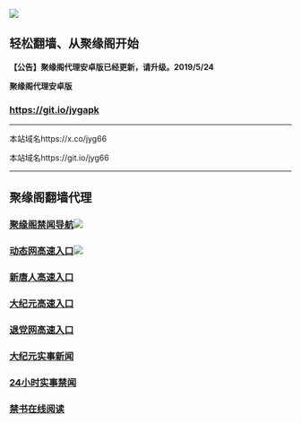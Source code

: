 ![](https://raw.githubusercontent.com/hao369/a/master/j.jpg)



## 轻松翻墙、从聚缘阁开始



**【公告】聚缘阁代理安卓版已经更新，请升级。2019/5/24**

 
**聚缘阁代理安卓版**
### https://git.io/jygapk  

***

本站域名https://x.co/jyg66 

本站域名https://git.io/jyg66



***




## 聚缘阁翻墙代理 


### [聚缘阁禁闻导航](https://taa2.tv99.eu.org)![](https://tup.vraet.cf/jyg.gif)

### [动态网高速入口](https://taa2.tv99.eu.orgg)![](https://tup.vraet.cf/jygdl.gif)


### [新唐人高速入口](https://taa2.tv99.eu.org)

### [大纪元高速入口](https://taa2.tv99.eu.org)

### [退党网高速入口](https://taa2.tv99.eu.org)






### [大纪元实事新闻](https://git.io/fjmgE)

### [24小时实事禁闻](https://git.io/fj3Go)

### [禁书在线阅读](https://git.io/fjJ5Z)






